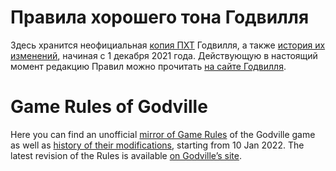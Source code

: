 # Правила хорошего тона Годвилля

Здесь хранится неофициальная [копия ПХТ][rules-mirror-ru] Годвилля, а также [история их
изменений][history-ru], начиная с 1 декабря 2021 года. Действующую в настоящий момент редакцию
Правил можно прочитать [на сайте Годвилля][rules-ru].

[rules-ru]: https://godville.net/login/rules
[rules-mirror-ru]: https://github.com/CordarionTheGrey/GVRules/blob/master/ru.html
[history-ru]: https://github.com/CordarionTheGrey/GVRules/commits/master/ru.html


# Game Rules of Godville

Here you can find an unofficial [mirror of Game Rules][rules-mirror-en] of the Godville game
as well as [history of their modifications][history-en], starting from 10 Jan 2022. The latest
revision of the Rules is available [on Godville’s site][rules-en].

[rules-en]: https://godvillegame.com/login/rules
[rules-mirror-en]: https://github.com/CordarionTheGrey/GVRules/blob/master/en.html
[history-en]: https://github.com/CordarionTheGrey/GVRules/commits/master/en.html
